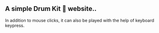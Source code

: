 ## A simple Drum Kit 🥁 website..

In addition to mouse clicks, it can also be played with the help of keyboard keypress.
